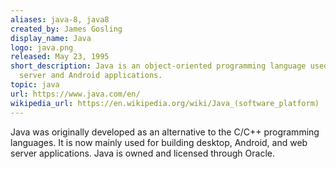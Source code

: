 ```yaml
---
aliases: java-8, java8
created_by: James Gosling
display_name: Java
logo: java.png
released: May 23, 1995
short_description: Java is an object-oriented programming language used mainly for
  server and Android applications.
topic: java
url: https://www.java.com/en/
wikipedia_url: https://en.wikipedia.org/wiki/Java_(software_platform)
---
```

Java was originally developed as an alternative to the C/C++ programming languages. It is now mainly used for building desktop, Android, and web server applications. Java is owned and licensed through Oracle.
